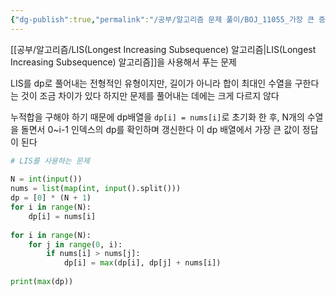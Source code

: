 ```yaml
---
{"dg-publish":true,"permalink":"/공부/알고리즘 문제 풀이/BOJ_11055_가장 큰 증가하는 부분 수열/","dgPassFrontmatter":true}
---
```



[[공부/알고리즘/LIS(Longest Increasing Subsequence) 알고리즘\|LIS(Longest Increasing Subsequence) 알고리즘]]을 사용해서 푸는 문제

LIS를 dp로 풀어내는 전형적인 유형이지만, 길이가 아니라 합이 최대인 수열을 구한다는 것이 조금 차이가 있다
하지만 문제를 풀어내는 데에는 크게 다르지 않다

누적합을 구해야 하기 때문에 dp배열을 `dp[i] = nums[i]`로 초기화 한 후,
N개의 수열을 돌면서 0~i-1 인덱스의 dp를 확인하며 갱신한다
이 dp 배열에서 가장 큰 값이 정답이 된다

```python
# LIS를 사용하는 문제  
  
N = int(input())  
nums = list(map(int, input().split()))  
dp = [0] * (N + 1)  
for i in range(N):  
    dp[i] = nums[i]  
  
for i in range(N):  
    for j in range(0, i):  
        if nums[i] > nums[j]:  
            dp[i] = max(dp[i], dp[j] + nums[i])  
  
print(max(dp))
```
